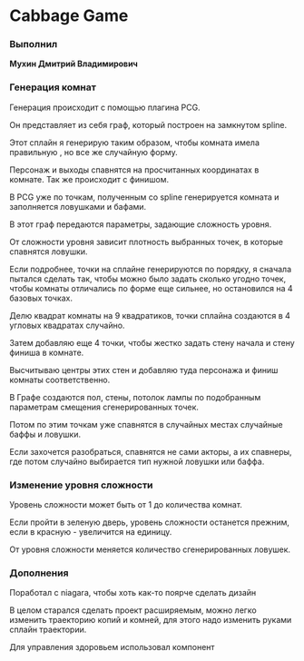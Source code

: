 # Cabbage Game
### Выполнил 
__Мухин Дмитрий Владимирович__

### Генерация комнат
Генерация происходит с помощью плагина PCG. 

Он представляет из себя граф, который построен на замкнутом spline. 

Этот сплайн я генерирую таким образом, чтобы комната имела правильную , но все же случайную форму.

Персонаж и выходы спавнятся на просчитанных координатах в комнате. Так же происходит с финишом.

В PCG уже по точкам, полученным со spline генерируется комната и заполняется ловушками и бафами.

В этот граф передаются параметры, задающие сложность уровня.

От сложности уровня зависит плотность выбранных точек, в которые спавнятся ловушки.

Если подробнее, точки на сплайне генерируются по порядку, я сначала пытался сделать так, чтобы можно было задать сколько угодно точек, чтобы комнаты отличались по форме еще сильнее, но остановился на 4 базовых точках.

Делю квадрат комнаты на 9 квадратиков, точки сплайна создаются в 4 угловых квадратах случайно.

Затем добавляю еще 4 точки, чтобы жестко задать стену начала и стену финиша в комнате.

Высчитываю центры этих стен и добавляю туда персонажа и финиш комнаты соответственно. 

В Графе создаются пол, стены, потолок лампы по подобранным параметрам смещения сгенерированных точек.

Потом по этим точкам уже спавнятся в случайных местах случайные баффы и ловушки.

Если захочется разобраться, спавнятся не сами акторы, а их спавнеры, где потом случайно выбирается тип нужной ловушки или баффа.

### Изменение уровня сложности

Уровень сложности может быть от 1 до количества комнат.

Если пройти в зеленую дверь, уровень сложности останется прежним, если в красную - увеличится на единицу.

От уровня сложности меняется количество сгенерированных ловушек.

### Дополнения

Поработал с niagara, чтобы хоть как-то поярче сделать дизайн

В целом старался сделать проект расширяемым, можно легко изменить траекторию копий и комней, для этого надо изменить руками сплайн траектории.

Для управления здоровьем использовал компонент

